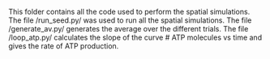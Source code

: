This folder contains all the code used to perform the spatial simulations. The file /run_seed.py/ was used to run all the spatial simulations. The file /generate_av.py/ generates the average over the different trials. The file /loop_atp.py/ calculates the slope of the curve # ATP molecules vs time and gives the rate of ATP production.
